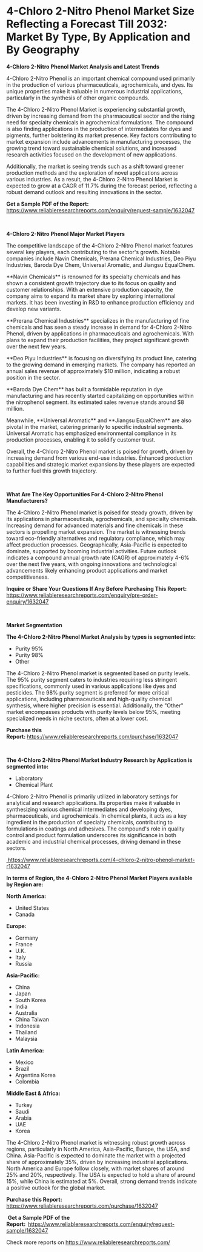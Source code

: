 <p><h1>4-Chloro 2-Nitro Phenol Market Size Reflecting a Forecast Till 2032: Market By Type, By Application and By Geography</h1></p><p><strong>4-Chloro 2-Nitro Phenol Market Analysis and Latest Trends</strong></p>
<p><p>4-Chloro 2-Nitro Phenol is an important chemical compound used primarily in the production of various pharmaceuticals, agrochemicals, and dyes. Its unique properties make it valuable in numerous industrial applications, particularly in the synthesis of other organic compounds.</p><p>The 4-Chloro 2-Nitro Phenol Market is experiencing substantial growth, driven by increasing demand from the pharmaceutical sector and the rising need for specialty chemicals in agrochemical formulations. The compound is also finding applications in the production of intermediates for dyes and pigments, further bolstering its market presence. Key factors contributing to market expansion include advancements in manufacturing processes, the growing trend toward sustainable chemical solutions, and increased research activities focused on the development of new applications.</p><p>Additionally, the market is seeing trends such as a shift toward greener production methods and the exploration of novel applications across various industries. As a result, the 4-Chloro 2-Nitro Phenol Market is expected to grow at a CAGR of 11.7% during the forecast period, reflecting a robust demand outlook and resulting innovations in the sector.</p></p>
<p><strong>Get a Sample PDF of the Report:&nbsp;</strong> <a href="https://www.reliableresearchreports.com/enquiry/request-sample/1632047?utm_campaign=2245&utm_medium=2&utm_source=Github&utm_content=ia&utm_term=29032025&utm_id=4-chloro-2-nitro-phenol">https://www.reliableresearchreports.com/enquiry/request-sample/1632047</a></p>
<p>&nbsp;</p>
<p><strong>4-Chloro 2-Nitro Phenol Major Market Players</strong></p>
<p><p>The competitive landscape of the 4-Chloro 2-Nitro Phenol market features several key players, each contributing to the sector's growth. Notable companies include Navin Chemicals, Prerana Chemical Industries, Deo Piyu Industries, Baroda Dye Chem, Universal Aromatic, and Jiangsu EqualChem.</p><p>**Navin Chemicals** is renowned for its specialty chemicals and has shown a consistent growth trajectory due to its focus on quality and customer relationships. With an extensive production capacity, the company aims to expand its market share by exploring international markets. It has been investing in R&D to enhance production efficiency and develop new variants.</p><p>**Prerana Chemical Industries** specializes in the manufacturing of fine chemicals and has seen a steady increase in demand for 4-Chloro 2-Nitro Phenol, driven by applications in pharmaceuticals and agrochemicals. With plans to expand their production facilities, they project significant growth over the next few years.</p><p>**Deo Piyu Industries** is focusing on diversifying its product line, catering to the growing demand in emerging markets. The company has reported an annual sales revenue of approximately $10 million, indicating a robust position in the sector.</p><p>**Baroda Dye Chem** has built a formidable reputation in dye manufacturing and has recently started capitalizing on opportunities within the nitrophenol segment. Its estimated sales revenue stands around $8 million.</p><p>Meanwhile, **Universal Aromatic** and **Jiangsu EqualChem** are also pivotal in the market, catering primarily to specific industrial segments. Universal Aromatic has emphasized environmental compliance in its production processes, enabling it to solidify customer trust.</p><p>Overall, the 4-Chloro 2-Nitro Phenol market is poised for growth, driven by increasing demand from various end-use industries. Enhanced production capabilities and strategic market expansions by these players are expected to further fuel this growth trajectory.</p></p>
<p>&nbsp;</p>
<p><strong>What Are The Key Opportunities For 4-Chloro 2-Nitro Phenol Manufacturers?</strong></p>
<p><p>The 4-Chloro 2-Nitro Phenol market is poised for steady growth, driven by its applications in pharmaceuticals, agrochemicals, and specialty chemicals. Increasing demand for advanced materials and fine chemicals in these sectors is propelling market expansion. The market is witnessing trends toward eco-friendly alternatives and regulatory compliance, which may affect production processes. Geographically, Asia-Pacific is expected to dominate, supported by booming industrial activities. Future outlook indicates a compound annual growth rate (CAGR) of approximately 4-6% over the next five years, with ongoing innovations and technological advancements likely enhancing product applications and market competitiveness.</p></p>
<p><strong>Inquire or Share Your Questions If Any Before Purchasing This Report:</strong> <a href="https://www.reliableresearchreports.com/enquiry/pre-order-enquiry/1632047?utm_campaign=2245&utm_medium=2&utm_source=Github&utm_content=ia&utm_term=29032025&utm_id=4-chloro-2-nitro-phenol">https://www.reliableresearchreports.com/enquiry/pre-order-enquiry/1632047</a></p>
<p>&nbsp;</p>
<p><strong>Market Segmentation</strong></p>
<p><strong>The 4-Chloro 2-Nitro Phenol Market Analysis by types is segmented into:</strong></p>
<p><ul><li>Purity 95%</li><li>Purity 98%</li><li>Other</li></ul></p>
<p><p>The 4-Chloro 2-Nitro Phenol market is segmented based on purity levels. The 95% purity segment caters to industries requiring less stringent specifications, commonly used in various applications like dyes and pesticides. The 98% purity segment is preferred for more critical applications, including pharmaceuticals and high-quality chemical synthesis, where higher precision is essential. Additionally, the "Other" market encompasses products with purity levels below 95%, meeting specialized needs in niche sectors, often at a lower cost.</p></p>
<p><strong>Purchase this Report:&nbsp;</strong><a href="https://www.reliableresearchreports.com/purchase/1632047?utm_campaign=2245&utm_medium=2&utm_source=Github&utm_content=ia&utm_term=29032025&utm_id=4-chloro-2-nitro-phenol">https://www.reliableresearchreports.com/purchase/1632047</a></p>
<p>&nbsp;</p>
<p><strong>The 4-Chloro 2-Nitro Phenol Market Industry Research by Application is segmented into:</strong></p>
<p><ul><li>Laboratory</li><li>Chemical Plant</li></ul></p>
<p><p>4-Chloro 2-Nitro Phenol is primarily utilized in laboratory settings for analytical and research applications. Its properties make it valuable in synthesizing various chemical intermediates and developing dyes, pharmaceuticals, and agrochemicals. In chemical plants, it acts as a key ingredient in the production of specialty chemicals, contributing to formulations in coatings and adhesives. The compound's role in quality control and product formulation underscores its significance in both academic and industrial chemical processes, driving demand in these sectors.</p></p>
<p><a href="https://www.reliableresearchreports.com/4-chloro-2-nitro-phenol-market-r1632047?utm_campaign=2245&utm_medium=2&utm_source=Github&utm_content=ia&utm_term=29032025&utm_id=4-chloro-2-nitro-phenol">&nbsp;https://www.reliableresearchreports.com/4-chloro-2-nitro-phenol-market-r1632047</a></p>
<p><strong>In terms of Region, the 4-Chloro 2-Nitro Phenol Market Players available by Region are:</strong></p>
<p>
    <p> <strong> North America: </strong>
        <ul>
            <li>United States</li>
            <li>Canada</li>
        </ul>
        </p> 
    <p> <strong> Europe: </strong>
        <ul>
            <li>Germany</li>
            <li>France</li>
            <li>U.K.</li>
            <li>Italy</li>
            <li>Russia</li>
        </ul>
        </p> 
    <p> <strong> Asia-Pacific: </strong>
        <ul>
            <li>China</li>
            <li>Japan</li>
            <li>South Korea</li>
            <li>India</li>
            <li>Australia</li>
            <li>China Taiwan</li>
            <li>Indonesia</li>
            <li>Thailand</li>
            <li>Malaysia</li>
        </ul>
        </p> 
    <p> <strong> Latin America: </strong>
        <ul>
            <li>Mexico</li>
            <li>Brazil</li>
            <li>Argentina Korea</li>
            <li>Colombia</li>
        </ul>
        </p> 
    <p> <strong> Middle East & Africa: </strong>
        <ul>
            <li>Turkey</li>
            <li>Saudi</li>
            <li>Arabia</li>
            <li>UAE</li>
            <li>Korea</li>
        </ul>
    </p>
    </p>
<p><p>The 4-Chloro 2-Nitro Phenol market is witnessing robust growth across regions, particularly in North America, Asia-Pacific, Europe, the USA, and China. Asia-Pacific is expected to dominate the market with a projected share of approximately 35%, driven by increasing industrial applications. North America and Europe follow closely, with market shares of around 25% and 20%, respectively. The USA is expected to hold a share of around 15%, while China is estimated at 5%. Overall, strong demand trends indicate a positive outlook for the global market.</p></p>
<p><strong>Purchase this Report: </strong><a href="https://www.reliableresearchreports.com/purchase/1632047?utm_campaign=2245&utm_medium=2&utm_source=Github&utm_content=ia&utm_term=29032025&utm_id=4-chloro-2-nitro-phenol">https://www.reliableresearchreports.com/purchase/1632047</a></p>
<p>&nbsp;<strong>Get a Sample PDF of the Report:&nbsp;&nbsp;</strong><a href="https://www.reliableresearchreports.com/enquiry/request-sample/1632047?utm_campaign=2245&utm_medium=2&utm_source=Github&utm_content=ia&utm_term=29032025&utm_id=4-chloro-2-nitro-phenol">https://www.reliableresearchreports.com/enquiry/request-sample/1632047</a></p>
<p><strong></strong></p>
<p>Check more reports on <a href="https://www.reliableresearchreports.com/?utm_campaign=2245&utm_medium=2&utm_source=Github&utm_content=ia&utm_term=29032025&utm_id=4-chloro-2-nitro-phenol">https://www.reliableresearchreports.com/</a></p>